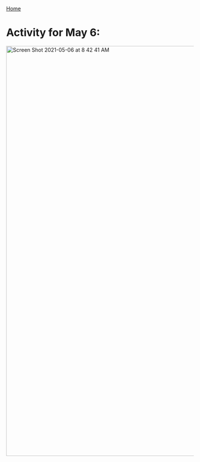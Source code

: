 [Home](../index.md)

# Activity for May 6:

<img width="1102" alt="Screen Shot 2021-05-06 at 8 42 41 AM" src="https://user-images.githubusercontent.com/10963114/117327114-1ef1b480-ae47-11eb-94bb-c8c3bbea8d58.png">
